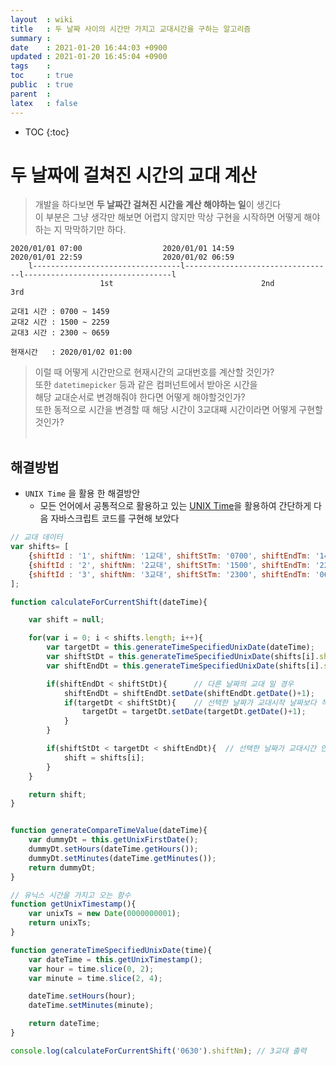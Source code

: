 ```yaml
---
layout  : wiki
title   : 두 날짜 사이의 시간만 가지고 교대시간을 구하는 알고리즘
summary : 
date    : 2021-01-20 16:44:03 +0900
updated : 2021-01-20 16:45:04 +0900
tags    : 
toc     : true
public  : true
parent  : 
latex   : false
---
```

* TOC
{:toc}

# 두 날짜에 걸쳐진 시간의 교대 계산


> 개발을 하다보면 **두 날짜간 걸쳐진 시간을 계산 해야하는 일**이 생긴다 <br>
> 이 부분은 그냥 생각만 해보면 어렵지 않지만 막상 구현을 시작하면 어떻게 해야하는 지 막막하기만 하다.

```
2020/01/01 07:00                  2020/01/01 14:59                  2020/01/01 22:59                  2020/01/02 06:59
    l---------------------------------l---------------------------------l---------------------------------l
                    1st                                 2nd                                3rd
```
```
교대1 시간 : 0700 ~ 1459
교대2 시간 : 1500 ~ 2259
교대3 시간 : 2300 ~ 0659

현재시간   : 2020/01/02 01:00
```

> 이럴 때 어떻게 시간만으로 현재시간의 교대번호를 계산할 것인가?<br>
> 또한 `datetimepicker` 등과 같은 컴퍼넌트에서 받아온 시간을 <br>
> 해당 교대순서로 변경해줘야 한다면 어떻게 해야할것인가?<br>
> 또한 동적으로 시간을 변경할 때 해당 시간이 3교대째 시간이라면 어떻게 구현할 것인가?<br>
><br>


## 해결방법

* `UNIX Time` 을 활용 한 해결방안
  * 모든 언어에서 공통적으로 활용하고 있는 [UNIX Time][unix_wiki_link]을 활용하여 간단하게 다음 자바스크립트 코드를 구현해 보았다
```javascript
// 교대 데이터
var shifts= [
    {shiftId : '1', shiftNm: '1교대', shiftStTm: '0700', shiftEndTm: '1459'},
    {shiftId : '2', shiftNm: '2교대', shiftStTm: '1500', shiftEndTm: '2259'},
    {shiftId : '3', shiftNm: '3교대', shiftStTm: '2300', shiftEndTm: '0659'}
];

function calculateForCurrentShift(dateTime){

    var shift = null;

    for(var i = 0; i < shifts.length; i++){
        var targetDt = this.generateTimeSpecifiedUnixDate(dateTime);
        var shiftStDt = this.generateTimeSpecifiedUnixDate(shifts[i].shiftStTm);
        var shiftEndDt = this.generateTimeSpecifiedUnixDate(shifts[i].shiftEndTm);

        if(shiftEndDt < shiftStDt){      // 다른 날짜의 교대 일 경우
            shiftEndDt = shiftEndDt.setDate(shiftEndDt.getDate()+1);
            if(targetDt < shiftStDt){    // 선택한 날짜가 교대시작 날짜보다 작을경우
                targetDt = targetDt.setDate(targetDt.getDate()+1);
            }
        }

        if(shiftStDt < targetDt < shiftEndDt){  // 선택한 날짜가 교대시간 안에 들어있는지 확인한다
            shift = shifts[i];
        }
    }

    return shift;
}


function generateCompareTimeValue(dateTime){
    var dummyDt = this.getUnixFirstDate();
    dummyDt.setHours(dateTime.getHours());
    dummyDt.setMinutes(dateTime.getMinutes());
    return dummyDt;
}

// 유닉스 시간을 가지고 오는 함수
function getUnixTimestamp(){
    var unixTs = new Date(0000000001);
    return unixTs;
}

function generateTimeSpecifiedUnixDate(time){
    var dateTime = this.getUnixTimestamp();
    var hour = time.slice(0, 2);
    var minute = time.slice(2, 4);

    dateTime.setHours(hour);
    dateTime.setMinutes(minute);

    return dateTime;
}

console.log(calculateForCurrentShift('0630').shiftNm); // 3교대 출력

```




[unix_wiki_link]: https://ko.wikipedia.org/wiki/%EC%9C%A0%EB%8B%89%EC%8A%A4_%EC%8B%9C%EA%B0%84
